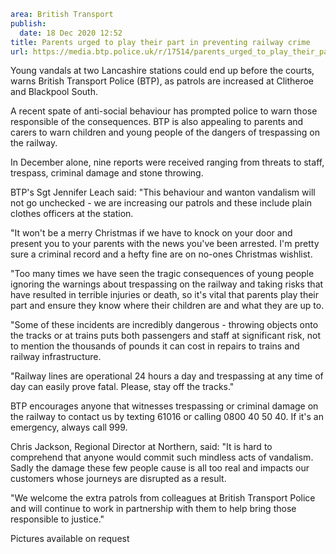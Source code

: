 ```yaml
area: British Transport
publish:
  date: 18 Dec 2020 12:52
title: Parents urged to play their part in preventing railway crime
url: https://media.btp.police.uk/r/17514/parents_urged_to_play_their_part_in_preventing_ra
```

Young vandals at two Lancashire stations could end up before the courts, warns British Transport Police (BTP), as patrols are increased at Clitheroe and Blackpool South.

A recent spate of anti-social behaviour has prompted police to warn those responsible of the consequences. BTP is also appealing to parents and carers to warn children and young people of the dangers of trespassing on the railway.

In December alone, nine reports were received ranging from threats to staff, trespass, criminal damage and stone throwing.

BTP's Sgt Jennifer Leach said: "This behaviour and wanton vandalism will not go unchecked - we are increasing our patrols and these include plain clothes officers at the station.

"It won't be a merry Christmas if we have to knock on your door and present you to your parents with the news you've been arrested. I'm pretty sure a criminal record and a hefty fine are on no-ones Christmas wishlist.

"Too many times we have seen the tragic consequences of young people ignoring the warnings about trespassing on the railway and taking risks that have resulted in terrible injuries or death, so it's vital that parents play their part and ensure they know where their children are and what they are up to.

"Some of these incidents are incredibly dangerous - throwing objects onto the tracks or at trains puts both passengers and staff at significant risk, not to mention the thousands of pounds it can cost in repairs to trains and railway infrastructure.

"Railway lines are operational 24 hours a day and trespassing at any time of day can easily prove fatal. Please, stay off the tracks."

BTP encourages anyone that witnesses trespassing or criminal damage on the railway to contact us by texting 61016 or calling 0800 40 50 40. If it's an emergency, always call 999.

Chris Jackson, Regional Director at Northern, said: "It is hard to comprehend that anyone would commit such mindless acts of vandalism. Sadly the damage these few people cause is all too real and impacts our customers whose journeys are disrupted as a result.

"We welcome the extra patrols from colleagues at British Transport Police and will continue to work in partnership with them to help bring those responsible to justice."

Pictures available on request
